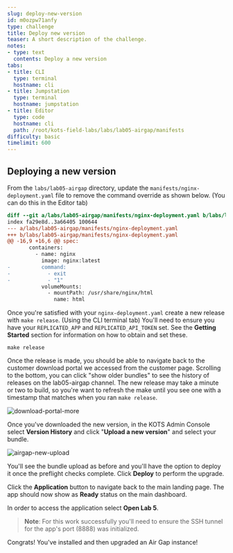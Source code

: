 ```yaml
---
slug: deploy-new-version
id: m0ozpw71anfy
type: challenge
title: Deploy new version
teaser: A short description of the challenge.
notes:
- type: text
  contents: Deploy a new version
tabs:
- title: CLI
  type: terminal
  hostname: cli
- title: Jumpstation
  type: terminal
  hostname: jumpstation
- title: Editor
  type: code
  hostname: cli
  path: /root/kots-field-labs/labs/lab05-airgap/manifests
difficulty: basic
timelimit: 600
---
```


## Deploying a new version

From the `labs/lab05-airgap` directory, update the `manifests/nginx-deployment.yaml` file to remove the command override as shown below. (You can do this in the Editor tab)


```diff
diff --git a/labs/lab05-airgap/manifests/nginx-deployment.yaml b/labs/lab05-airgap/manifests/nginx-deployment.yaml
index fa29e8d..3a66405 100644
--- a/labs/lab05-airgap/manifests/nginx-deployment.yaml
+++ b/labs/lab05-airgap/manifests/nginx-deployment.yaml
@@ -16,9 +16,6 @@ spec:
       containers:
         - name: nginx
           image: nginx:latest
-          command:
-            - exit
-            - "1"
           volumeMounts:
             - mountPath: /usr/share/nginx/html
               name: html
```

Once you're satisfied with your `nginx-deployment.yaml` create a new release with `make release`. (Using the CLI terminal tab)
You'll need to ensure you have your `REPLICATED_APP` and `REPLICATED_API_TOKEN` set. See the **Getting Started** section for information on how to obtain and set these.

```shell
make release
```

Once the release is made, you should be able to navigate back to the customer download portal we accessed from the customer page.
Scrolling to the bottom, you can click "show older bundles" to see the history of releases on the lab05-airgap channel.
The new release may take a minute or two to build, so you're want to refresh the make until you see one
with a timestamp that matches when you ran `make release`.

![download-portal-more](../assets/download-portal-more.png)

Once you've downloaded the new version, in the KOTS Admin Console select **Version History** and click "**Upload a new version**" and select your bundle.

![airgap-new-upload](../assets/airgap-new-upload.png)

You'll see the bundle upload as before and you'll have the option to deploy it once the
preflight checks complete. Click **Deploy** to perform the upgrade.

Click the **Application** button to navigate back to the main landing page. The app should now show as **Ready** status on the main dashboard.

In order to access the application select **Open Lab 5**.
> **Note**: For this work successfully you'll need to ensure the SSH tunnel for the app's port (8888) was initialized.

Congrats! You've installed and then upgraded an Air Gap instance!